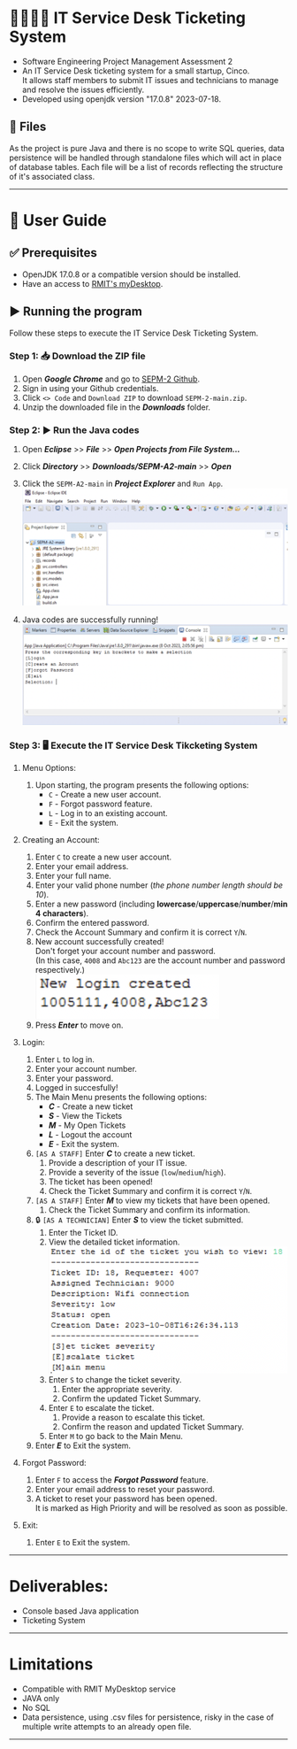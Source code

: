 # 👨‍💻👩‍💻 IT Service Desk Ticketing System
- Software Engineering Project Management Assessment 2
- An IT Service Desk ticketing system for a small startup, Cinco. 
<br/>It allows staff members to submit IT issues and technicians to manage and resolve the issues efficiently.
- Developed using openjdk version "17.0.8" 2023-07-18.

## 📁 Files
As the project is pure Java and there is no scope to write SQL queries, data persistence will be handled through standalone files which will act in place of database tables. Each file will be a list of records reflecting the structure of it's associated class.


---
# 📄 User Guide
## ✅ Prerequisites 
- OpenJDK 17.0.8 or a compatible version should be installed.
- Have an access to [RMIT's myDesktop](https://mydesktop.rmit.edu.au/).

## ▶ Running the program
Follow these steps to execute the IT Service Desk Ticketing System.

### Step 1: 📥 Download the ZIP file
1. Open ***Google Chrome*** and go to [SEPM-2 Github](https://github.com/RMITJake/SEPM-A2#compile-and-run-on-linux-using-the-build-script).
2. Sign in using your Github credentials.
3. Click `<> Code` and `Download ZIP` to download `SEPM-2-main.zip`.
4. Unzip the downloaded file in the ***Downloads*** folder. 

### Step 2: ▶ Run the Java codes
1. Open ***Eclipse*** >> ***File*** >> ***Open Projects from File System...***
2. Click ***Directory*** >> ***Downloads/SEPM-A2-main*** >> ***Open***
3. Click the `SEPM-A2-main` in ***Project Explorer*** and `Run App`.
<br/>![Screenshot1](https://github.com/RMITJake/SEPM-A2/blob/1a7c87126fa5b65ae0fc21d96013e39ac71f0d00/Screen%20Shot%2056.png) 

4. Java codes are successfully running!
<br/>![Screenshot2](https://github.com/RMITJake/SEPM-A2/blob/19046f501341baf7cbc340c663afd79487f6d12c/Screen%20Shot%2057.png) 

### Step 3: 🖥 Execute the IT Service Desk Tikcketing System
1. Menu Options: 
    1. Upon starting, the program presents the following options:
        - `C` - Create a new user account.
        - `F` - Forgot password feature.
        - `L` - Log in to an existing account.
        - `E` - Exit the system.

2. Creating an Account:
    1. Enter `C` to create a new user account.
    2. Enter your email address.
    3. Enter your full name.
    4. Enter your valid phone number (*the phone number length should be 10*).
    5. Enter a new password (including **lowercase**/**uppercase**/**number**/**min 4 characters**).
    6. Confirm the entered password.
    7. Check the Account Summary and confirm it is correct `Y`/`N`.
    8. New account successfully created! <br/>Don't forget your account number and password.<br/>(In this case, `4008` and `Abc123` are the account number and password respectively.)
    <br/>![Screenshot3](https://github.com/RMITJake/SEPM-A2/blob/4b68369c7b58db5d56747a2413268c6b36a7380a/Screen%20Shot%2059.png) 
    9. Press ***Enter*** to move on.

3. Login:
    1. Enter `L` to log in.
    2. Enter your account number.
    3. Enter your password.
    4. Logged in succesfully!
    5. The Main Menu presents the following options:
        - ***C*** - Create a new ticket
        - ***S*** - View the Tickets
        - ***M*** - My Open Tickets
        - ***L*** - Logout the account
        - ***E*** - Exit the system.
    6. `[AS A STAFF]` Enter ***C*** to create a new ticket.
        1. Provide a description of your IT issue.
        2. Provide a severity of the issue (`low`/`medium`/`high`).
        3. The ticket has been opened!
        4. Check the Ticket Summary and confirm it is correct `Y`/`N`.
    7. `[AS A STAFF]` Enter ***M*** to view my tickets that have been opened.
        1. Check the Ticket Summary and confirm its information.
    8. 🔒 `[AS A TECHNICIAN]` Enter ***S*** to view the ticket submitted.
        1. Enter the Ticket ID.
        2. View the detailed ticket information.
        <br/>![Screenshot4](https://github.com/RMITJake/SEPM-A2/blob/4b68369c7b58db5d56747a2413268c6b36a7380a/Screen%20Shot%2058.png) 
        3. Enter `S` to change the ticket severity.
            1. Enter the appropriate severity.
            2. Confirm the updated Ticket Summary.
        4. Enter `E` to escalate the ticket.
            1. Provide a reason to escalate this ticket.
            2. Confirm the reason and updated Ticket Summary.
        5. Enter `M` to go back to the Main Menu.
    9. Enter ***E*** to Exit the system. 


4. Forgot Password:
    1. Enter `F` to access the ***Forgot Password*** feature.
    2. Enter your email address to reset your password.
    3. A ticket to reset your password has been opened.<br/>It is marked as High Priority and will be resolved as soon as possible.


5. Exit:
    1. Enter `E` to Exit the system.


---
# Deliverables:
- Console based Java application
- Ticketing System
---
# Limitations
- Compatible with RMIT MyDesktop service
- JAVA only
- No SQL
- Data persistence, using .csv files for persistence, risky in the case of multiple write attempts to an already open file.
---
